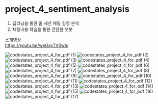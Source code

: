 # project_4_sentiment_analysis

1. 딥러닝을 통한 줌 세션 채팅 감정 분석
2. 채팅내용 학습을 통한 간단한 챗봇

소개영상  
<https://youtu.be/weGayTV0wIg>

![codestates_project_4_for_pdf (1)](https://user-images.githubusercontent.com/109839413/233838719-b66c8796-eb84-44fb-951f-6705b5de58a5.png)
![codestates_project_4_for_pdf (2)](https://user-images.githubusercontent.com/109839413/233838721-55b57113-0590-452e-b185-6492e999f8fb.png)
![codestates_project_4_for_pdf (3)](https://user-images.githubusercontent.com/109839413/233838725-721b9337-969d-4074-984b-20513f67d502.png)
![codestates_project_4_for_pdf (4)](https://user-images.githubusercontent.com/109839413/233838726-5a35f5a8-6078-489d-b84e-2521db53f0f4.png)
![codestates_project_4_for_pdf (5)](https://user-images.githubusercontent.com/109839413/233838727-5673f3e9-b46d-4511-9d68-1f777255be35.png)
![codestates_project_4_for_pdf (6)](https://user-images.githubusercontent.com/109839413/233838729-896bb1c5-54a9-470c-a84e-cf861a395ca6.png)
![codestates_project_4_for_pdf (7)](https://user-images.githubusercontent.com/109839413/233838731-cd3d9022-8837-4d64-90ea-53cd3a0e8ebb.png)
![codestates_project_4_for_pdf (8)](https://user-images.githubusercontent.com/109839413/233838732-a936cba4-d905-4e92-9c10-c07710f1aee2.png)
![codestates_project_4_for_pdf (9)](https://user-images.githubusercontent.com/109839413/233838733-3e396ab4-8e32-495e-aeb1-d3b6de956fc0.png)
![codestates_project_4_for_pdf (10)](https://user-images.githubusercontent.com/109839413/233838736-60099a3d-dd47-40df-814a-529203fabd2c.png)
![codestates_project_4_for_pdf (11)](https://user-images.githubusercontent.com/109839413/233838737-3992b058-a4bb-495a-91cd-ab6f98cb6020.png)
![codestates_project_4_for_pdf (12)](https://user-images.githubusercontent.com/109839413/233838738-45c896c9-7a06-4adc-940c-aae8d46128ea.png)
![codestates_project_4_for_pdf (13)](https://user-images.githubusercontent.com/109839413/233838739-9f3eabbf-e6a8-4a96-b740-d0c33ec549fe.png)
![codestates_project_4_for_pdf (14)](https://user-images.githubusercontent.com/109839413/233838740-fb225d18-288e-4c1b-84e6-5f3df6e8ebc7.png)
![codestates_project_4_for_pdf (15)](https://user-images.githubusercontent.com/109839413/233838741-ec1c2978-6149-4e39-bf90-28f0ab04776b.png)
![codestates_project_4_for_pdf (16)](https://user-images.githubusercontent.com/109839413/233838742-63b4af1d-b9ce-4ba3-a7e3-89ffe17a8367.png)
![codestates_project_4_for_pdf (17)](https://user-images.githubusercontent.com/109839413/233838743-a63513d7-323e-4d79-a6ab-9cee819c9992.png)
